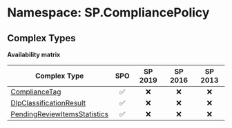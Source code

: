 # Namespace: SP.CompliancePolicy

## Complex Types

**Availability matrix**

Complex Type | SPO | SP 2019 | SP 2016 | SP 2013
----------|:---:|:-------:|:-------:|:-------:
[ComplianceTag](./ComplexTypes/ComplianceTag.md) | ✅ | ❌ | ❌ | ❌
[DlpClassificationResult](./ComplexTypes/DlpClassificationResult.md) | ✅ | ❌ | ❌ | ❌
[PendingReviewItemsStatistics](./ComplexTypes/PendingReviewItemsStatistics.md) | ✅ | ❌ | ❌ | ❌